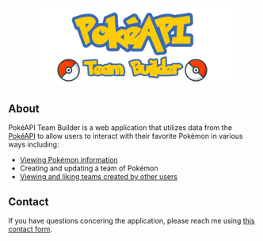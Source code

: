 <p align="center"><a href="https://young-hamlet-32305.herokuapp.com/" target="_blank"><img src="https://github.com/jxsanchez/PokeAPI-Dex/blob/master/public/img/main-logo.png?raw=true" width="400"></a></p>

## About

PokéAPI Team Builder is a web application that utilizes data from the <a href="https://pokeapi.co/" target="blank">PokéAPI</a> to allow users to interact with their favorite Pokémon in various ways including:

- [Viewing Pokémon information](https://young-hamlet-32305.herokuapp.com/pokemon/roserade)
- Creating and updating a team of Pokémon
- [Viewing and liking teams created by other users](https://young-hamlet-32305.herokuapp.com/teams)

## Contact

If you have questions concering the application, please reach me using <a href="https://jxsdev.com/#contact">this contact form</a>.
